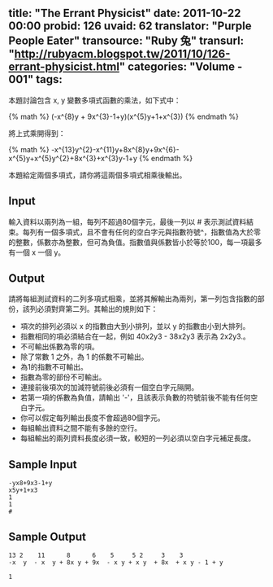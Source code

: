 title: "The Errant Physicist"
date: 2011-10-22 00:00
probid: 126
uvaid: 62
translator: "Purple People Eater"
transource: "Ruby 兔"
transurl: "http://rubyacm.blogspot.tw/2011/10/126-errant-physicist.html"
categories: "Volume - 001"
tags:
---

本題討論包含 x, y 變數多項式函數的乘法，如下式中：

{% math %}
(-x^{8}y + 9x^{3}-1+y)(x^{5}y+1+x^{3})
{% endmath %}

將上式乘開得到：

{% math %}
-x^{13}y^{2}-x^{11}y+8x^{8}y+9x^{6}-x^{5}y+x^{5}y^{2}+8x^{3}+x^{3}y-1+y
{% endmath %}

本題給定兩個多項式，請你將這兩個多項式相乘後輸出。

<!-- more -->

## Input ##

輸入資料以兩列為一組，每列不超過80個字元，最後一列以 # 表示測試資料結束。每列有一個多項式，且不會有任何的空白字元與指數符號^，指數值為大於零的整數，係數亦為整數，但可為負值。指數值與係數皆小於等於100，每一項最多有一個 x 一個 y。

## Output ##

請將每組測試資料的二列多項式相乘，並將其解輸出為兩列，第一列包含指數的部份，該列必須對齊第二列。其輸出的規則如下：

+ 項次的排列必須以 x 的指數由大到小排列，並以 y 的指數由小到大排列。
+ 指數相同的項必須結合在一起，例如 40x2y3 - 38x2y3 表示為 2x2y3.。
+ 不可輸出係數為零的項。
+ 除了常數 1 之外，為 1 的係數不可輸出。
+ 為1的指數不可輸出。
+ 指數為零的部份不可輸出。
+ 連接前後項次的加減符號前後必須有一個空白字元隔開。
+ 若第一項的係數為負值，請輸出 '-'，且該表示負數的符號前後不能有任何空白字元。
+ 你可以假定每列輸出長度不會超過80個字元。
+ 每組輸出資料之間不能有多餘的空行。
+ 每組輸出的兩列資料長度必須一致，較短的一列必須以空白字元補足長度。

## Sample Input ##

	-yx8+9x3-1+y
	x5y+1+x3
	1
	1
	#

## Sample Output ##

	13 2    11      8      6    5     5 2     3    3
	-x  y  - x  y + 8x y + 9x  - x y + x y  + 8x  + x y - 1 + y 

	1
